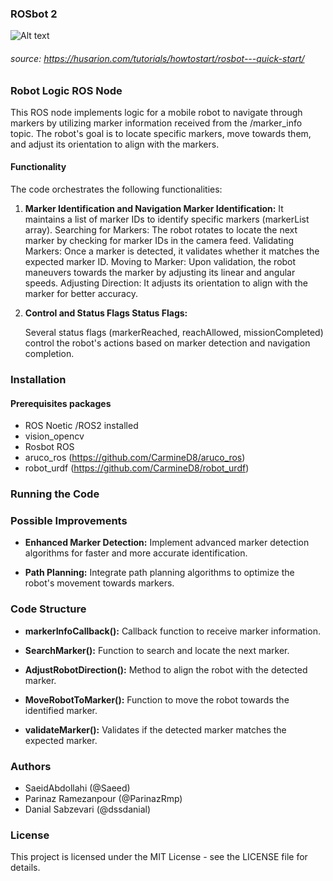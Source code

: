 




### ROSbot 2
![Alt text](image.png)

###### source: https://husarion.com/tutorials/howtostart/rosbot---quick-start/

### Robot Logic ROS Node
This ROS node implements logic for a mobile robot to navigate through markers by utilizing marker information received from the /marker_info topic. The robot's goal is to locate specific markers, move towards them, and adjust its orientation to align with the markers.

#### Functionality
The code orchestrates the following functionalities:

1. **Marker Identification and Navigation Marker Identification:**
It maintains a list of marker IDs to identify specific markers (markerList array).
Searching for Markers: The robot rotates to locate the next marker by checking for marker IDs in the camera feed.
Validating Markers: Once a marker is detected, it validates whether it matches the expected marker ID.
Moving to Marker: Upon validation, the robot maneuvers towards the marker by adjusting its linear and angular speeds.
Adjusting Direction: It adjusts its orientation to align with the marker for better accuracy.
2. **Control and Status Flags Status Flags:** 

    Several status flags (markerReached, reachAllowed, missionCompleted) control the robot's actions based on marker detection and navigation completion.


### Installation

#### Prerequisites packages
- ROS Noetic /ROS2 installed
- vision_opencv
- Rosbot ROS
- aruco_ros (https://github.com/CarmineD8/aruco_ros)
- robot_urdf (https://github.com/CarmineD8/robot_urdf)


### Running the Code



### Possible Improvements
- **Enhanced Marker Detection:** 
Implement advanced marker detection algorithms for faster and more accurate identification.

- **Path Planning:** Integrate path planning algorithms to optimize the robot's movement towards markers.


### Code Structure

- **markerInfoCallback():** Callback function to receive marker information.

- **SearchMarker():** Function to search and locate the next marker.

- **AdjustRobotDirection():** Method to align the robot with the detected marker.


- **MoveRobotToMarker():** Function to move the robot towards the identified marker.

- **validateMarker():** Validates if the detected marker matches the expected marker.


### Authors

- SaeidAbdollahi (@Saeed)
- Parinaz Ramezanpour (@ParinazRmp)
- Danial Sabzevari (@dssdanial)



### License
This project is licensed under the MIT License - see the LICENSE file for details.
